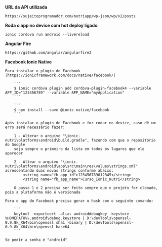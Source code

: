 **URL da API utilizada**

    https://sujeitoprogramador.com/nutriapp/wp-json/wp/v2/posts

**Roda o app no device com hot deploy ligado**

    ionic cordova run android --livereload

**Angular Fire**

    https://github.com/angular/angularfire2


**Facebook Ionic Native**

    Para instalar o plugin do Facebook (https://ionicframework.com/docs/native/facebook/)

        ```
        $ ionic cordova plugin add cordova-plugin-facebook4 --variable APP_ID="123456789" --variable APP_NAME="myApplication"
        ```

        ```
        $ npm install --save @ionic-native/facebook 
        ```

    Após instalar o plugin do Facebook e for rodar no device, caso dê um erro será necessário fazer:

        1 - Alterar o arquivo "\ionic-nutri\platforms\android\build.gradle", fazendo com que o repositório do Google
        seja sempre o primeiro da lista em todos os lugares que ele aparecer

        2 - Altear o arquivo "\ionic-nutri\platforms\android\app\src\main\res\values\strings.xml" acrescentando duas novas strings conforme abaixo:
            <string name="fb_app_id">123456789012345</string>
            <string name="fb_app_name">Curso_Ionic_Nutri</string>

        O passo 1 e 2 precisa ser feito sempre que o projeto for clonado, pois a plataforma não é versionada

    Para o app do Facebook precisa gerar o hash com o seguinte comando:

        ```
        keytool -exportcert -alias androiddebugkey -keystore %HOMEPATH%\.android\debug.keystore | D:\devTools\openssl-0.9.8k_X64\bin\openssl sha1 -binary | D:\devTools\openssl-0.9.8k_X64\bin\openssl base64
        ```

    Se pedir a senha é "android"